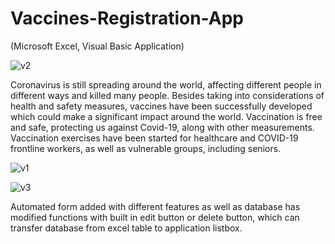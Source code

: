 # Vaccines-Registration-App 
(Microsoft Excel, Visual Basic Application)

![v2](https://user-images.githubusercontent.com/48885389/107772485-402a9380-6d77-11eb-8806-0d68ee0f9d71.PNG)

Coronavirus is still spreading around the world, affecting different people in different ways and killed many people. Besides taking into considerations of health and safety measures, vaccines have been successfully developed which could make a significant impact around the world. Vaccination is free and safe, protecting us against Covid-19, along with other measurements. Vaccination exercises have been started for healthcare and COVID-19 frontline workers, as well as vulnerable groups, including seniors. 

![v1](https://user-images.githubusercontent.com/48885389/107772508-491b6500-6d77-11eb-9961-f04c4e645ede.PNG)

![v3](https://user-images.githubusercontent.com/48885389/107772524-4d478280-6d77-11eb-8798-314bf59e7385.PNG)

Automated form added with different features as well as database has modified functions with built in edit button or delete button, which can transfer database from excel table to application listbox.
